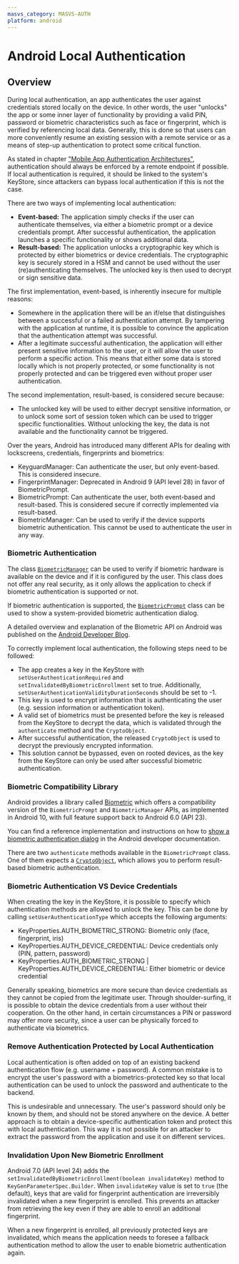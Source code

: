 ```yaml
---
masvs_category: MASVS-AUTH
platform: android
---
```


# Android Local Authentication

## Overview

During local authentication, an app authenticates the user against credentials stored locally on the device. In other words, the user "unlocks" the app or some inner layer of functionality by providing a valid PIN, password or biometric characteristics such as face or fingerprint, which is verified by referencing local data. Generally, this is done so that users can more conveniently resume an existing session with a remote service or as a means of step-up authentication to protect some critical function.

As stated in chapter ["Mobile App Authentication Architectures"](0x04e-Testing-Authentication-and-Session-Management.md), authentication should always be enforced by a remote endpoint if possible. If local authentication is required, it should be linked to the system's KeyStore, since attackers can bypass local authentication if this is not the case.

There are two ways of implementing local authentication:

- **Event-based:** The application simply checks if the user can authenticate themselves, via either a biometric prompt or a device credentials prompt. After successful authentication, the application launches a specific functionality or shows additional data.
- **Result-based:** The application unlocks a cryptographic key which is protected by either biometrics or device credentials. The cryptographic key is securely stored in a HSM and cannot be used without the user (re)authenticating themselves. The unlocked key is then used to decrypt or sign sensitive data.

The first implementation, event-based, is inherently insecure for multiple reasons:

- Somewhere in the application there will be an if/else that distinguishes between a successful or a failed authentication attempt. By tampering with the application at runtime, it is possible to convince the application that the authentication attempt was successful.
- After a legitimate successful authentication, the application will either present sensitive information to the user, or it will allow the user to perform a specific action. This means that either some data is stored locally which is not properly protected, or some functionality is not properly protected and can be triggered even without proper user authentication.

The second implementation, result-based, is considered secure because:

- The unlocked key will be used to either decrypt sensitive information, or to unlock some sort of session token which can be used to trigger specific functionalities. Without unlocking the key, the data is not available and the functionality cannot be triggered.

Over the years, Android has introduced many different APIs for dealing with lockscreens, credentials, fingerprints and biometrics:

- KeyguardManager: Can authenticate the user, but only event-based. This is considered insecure.
- FingerprintManager: Deprecated in Android 9 (API level 28) in favor of BiometricPrompt.
- BiometricPrompt: Can authenticate the user, both event-based and result-based. This is considered secure if correctly implemented via result-based.
- BiometricManager: Can be used to verify if the device supports biometric authentication. This cannot be used to authenticate the user in any way.

### Biometric Authentication

The class [`BiometricManager`](https://developer.android.com/reference/kotlin/android/hardware/biometrics/BiometricManager "BiometricManager") can be used to verify if biometric hardware is available on the device and if it is configured by the user. This class does not offer any real security, as it only allows the application to check if biometric authentication is supported or not.

If biometric authentication is supported, the [`BiometricPrompt`](https://developer.android.com/reference/kotlin/android/hardware/biometrics/BiometricPrompt "BiometricPrompt") class can be used to show a system-provided biometric authentication dialog.

A detailed overview and explanation of the Biometric API on Android was published on the [Android Developer Blog](https://android-developers.googleblog.com/2019/10/one-biometric-api-over-all-android.html "One Biometric API Over all Android").

To correctly implement local authentication, the following steps need to be followed:

- The app creates a key in the KeyStore with `setUserAuthenticationRequired` and `setInvalidatedByBiometricEnrollment` set to true. Additionally, `setUserAuthenticationValidityDurationSeconds` should be set to -1.
- This key is used to encrypt information that is authenticating the user (e.g. session information or authentication token).
- A valid set of biometrics must be presented before the key is released from the KeyStore to decrypt the data, which is validated through the `authenticate` method and the `CryptoObject`.
- After successful authentication, the released `CryptoObject` is used to decrypt the previously encrypted information.
- This solution cannot be bypassed, even on rooted devices, as the key from the KeyStore can only be used after successful biometric authentication.

### Biometric Compatibility Library

Android provides a library called [Biometric](https://developer.android.com/jetpack/androidx/releases/biometric "Biometric library for Android") which offers a compatibility version of the `BiometricPrompt` and `BiometricManager` APIs, as implemented in Android 10, with full feature support back to Android 6.0 (API 23).

You can find a reference implementation and instructions on how to [show a biometric authentication dialog](https://developer.android.com/training/sign-in/biometric-auth "Show a biometric authentication dialog") in the Android developer documentation.

There are two `authenticate` methods available in the `BiometricPrompt` class. One of them expects a [`CryptoObject`](https://developer.android.com/reference/android/hardware/biometrics/BiometricPrompt.CryptoObject.html "CryptoObject"), which allows you to perform result-based biometric authentication.

### Biometric Authentication VS Device Credentials

When creating the key in the KeyStore, it is possible to specify which authentication methods are allowed to unlock the key. This can be done by calling `setUserAuthenticationType` which accepts the following arguments:

- KeyProperties.AUTH_BIOMETRIC_STRONG: Biometric only (face, fingerprint, iris)
- KeyProperties.AUTH_DEVICE_CREDENTIAL: Device credentials only (PIN, pattern, password)
- KeyProperties.AUTH_BIOMETRIC_STRONG | KeyProperties.AUTH_DEVICE_CREDENTIAL: Either biometric or device credential

Generally speaking, biometrics are more secure than device credentials as they cannot be copied from the legitimate user. Through shoulder-surfing, it is possible to obtain the device credentials from a user without their cooperation. On the other hand, in certain circumstances a PIN or password may offer more security, since a user can be physically forced to authenticate via biometrics.

### Remove Authentication Protected by Local Authentication

Local authentication is often added on top of an existing backend authentication flow (e.g. username + password). A common mistake is to encrypt the user's password with a biometrics-protected key so that local authentication can be used to unlock the password and authenticate to the backend.

This is undesirable and unnecessary. The user's password should only be known by them, and should not be stored anywhere on the device. A better approach is to obtain a device-specific authentication token and protect this with local authentication. This way it is not possible for an attacker to extract the password from the application and use it on different services.

### Invalidation Upon New Biometric Enrollment

Android 7.0 (API level 24) adds the `setInvalidatedByBiometricEnrollment(boolean invalidateKey)` method to `KeyGenParameterSpec.Builder`. When `invalidateKey` value is set to `true` (the default), keys that are valid for fingerprint authentication are irreversibly invalidated when a new fingerprint is enrolled. This prevents an attacker from retrieving the key even if they are able to enroll an additional fingerprint.

When a new fingerprint is enrolled, all previously protected keys are invalidated, which means the application needs to foresee a fallback authentication method to allow the user to enable biometric authentication again.
